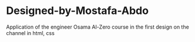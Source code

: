 # Designed-by-Mostafa-Abdo
Application of the engineer Osama Al-Zero course in the first design on the channel in html, css

